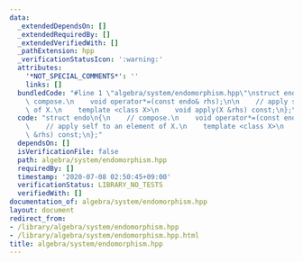 ```yaml
---
data:
  _extendedDependsOn: []
  _extendedRequiredBy: []
  _extendedVerifiedWith: []
  _pathExtension: hpp
  _verificationStatusIcon: ':warning:'
  attributes:
    '*NOT_SPECIAL_COMMENTS*': ''
    links: []
  bundledCode: "#line 1 \"algebra/system/endomorphism.hpp\"\nstruct endo\n{\n    //\
    \ compose.\n    void operator*=(const endo& rhs);\n\n    // apply self to an element\
    \ of X.\n    template <class X>\n    void apply(X &rhs) const;\n};\n"
  code: "struct endo\n{\n    // compose.\n    void operator*=(const endo& rhs);\n\n\
    \    // apply self to an element of X.\n    template <class X>\n    void apply(X\
    \ &rhs) const;\n};"
  dependsOn: []
  isVerificationFile: false
  path: algebra/system/endomorphism.hpp
  requiredBy: []
  timestamp: '2020-07-08 02:50:45+09:00'
  verificationStatus: LIBRARY_NO_TESTS
  verifiedWith: []
documentation_of: algebra/system/endomorphism.hpp
layout: document
redirect_from:
- /library/algebra/system/endomorphism.hpp
- /library/algebra/system/endomorphism.hpp.html
title: algebra/system/endomorphism.hpp
---
```

